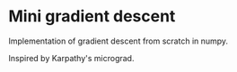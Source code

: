 # Mini gradient descent

Implementation of gradient descent from scratch in numpy.

Inspired by Karpathy's micrograd.
